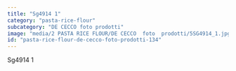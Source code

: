 ```yaml
---
title: "Sg4914 1"
category: "pasta-rice-flour"
subcategory: "DE CECCO foto prodotti"
image: "media/2 PASTA RICE FLOUR/DE CECCO  foto  prodotti/5SG4914_1.jpg"
id: "pasta-rice-flour-de-cecco-foto-prodotti-134"
---
```


Sg4914 1
